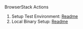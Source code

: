 BrowserStack Actions

1. Setup Test Environment: [Readme](./setup-env/README.md)
2. Local Binary Setup: [Readme](./setup-local/README.md)
